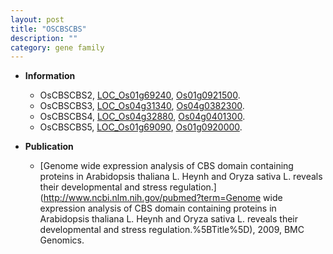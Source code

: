 ```yaml
---
layout: post
title: "OSCBSCBS"
description: ""
category: gene family
---
```


* **Information**  
    + OsCBSCBS2, [LOC_Os01g69240](http://rice.plantbiology.msu.edu/cgi-bin/ORF_infopage.cgi?orf=LOC_Os01g69240), [Os01g0921500](http://rapdb.dna.affrc.go.jp/viewer/gbrowse_details/irgsp1?name=Os01g0921500).
    + OsCBSCBS3, [LOC_Os04g31340](http://rice.plantbiology.msu.edu/cgi-bin/ORF_infopage.cgi?orf=LOC_Os04g31340), [Os04g0382300](http://rapdb.dna.affrc.go.jp/viewer/gbrowse_details/irgsp1?name=Os04g0382300).
    + OsCBSCBS4, [LOC_Os04g32880](http://rice.plantbiology.msu.edu/cgi-bin/ORF_infopage.cgi?orf=LOC_Os04g32880), [Os04g0401300](http://rapdb.dna.affrc.go.jp/viewer/gbrowse_details/irgsp1?name=Os04g0401300).
    + OsCBSCBS5, [LOC_Os01g69090](http://rice.plantbiology.msu.edu/cgi-bin/ORF_infopage.cgi?orf=LOC_Os01g69090), [Os01g0920000](http://rapdb.dna.affrc.go.jp/viewer/gbrowse_details/irgsp1?name=Os01g0920000).

* **Publication**  
    + [Genome wide expression analysis of CBS domain containing proteins in Arabidopsis thaliana L. Heynh and Oryza sativa L. reveals their developmental and stress regulation.](http://www.ncbi.nlm.nih.gov/pubmed?term=Genome wide expression analysis of CBS domain containing proteins in Arabidopsis thaliana L. Heynh and Oryza sativa L. reveals their developmental and stress regulation.%5BTitle%5D), 2009, BMC Genomics.


